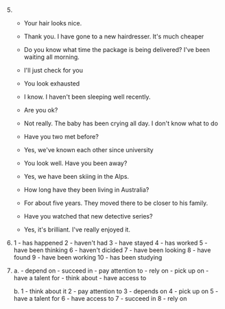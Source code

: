 5.
    - Your hair looks nice.
    - Thank you. I have gone to a new hairdresser. It's much cheaper

    - Do you know what time the package is being delivered? I've been waiting all morning.
    - I'll just check for you

    - You look exhausted
    - I know. I haven't been sleeping well recently.

    - Are you ok?
    - Not really. The baby has been crying all day. I don't know what to do

    - Have you two met before?
    - Yes, we've known each other since university

    - You look well. Have you been away?
    - Yes, we have been skiing in the Alps.

    - How long have they been living in Australia?
    - For about five years. They moved there to be closer to his family.

    - Have you watched that new detective series?
    - Yes, it's brilliant. I've really enjoyed it.

6.
    1 - has happened
    2 - haven't had
    3 - have stayed 
    4 - has worked
    5 - have been thinking
    6 - haven't dicided
    7 - have been looking
    8 - have found
    9 - have been working
    10 - has been studying

7.
    a.
        - depend on
        - succeed in
        - pay attention to
        - rely on
        - pick up on
        - have a talent for
        - think about
        - have access to

    b.
        1 - think about it
        2 - pay attention to
        3 - depends on
        4 - pick up on
        5 - have a talent for
        6 - have access to
        7 - succeed in
        8 - rely on 